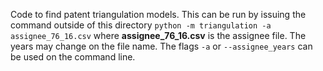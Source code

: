 Code to find patent triangulation models.
This can be run by issuing the command outside of this directory
`python -m triangulation -a assignee_76_16.csv`
where **assignee_76_16.csv** is the assignee file.
The years may change on the file name.
The flags `-a` or `--assignee_years` can be used on the command line.
